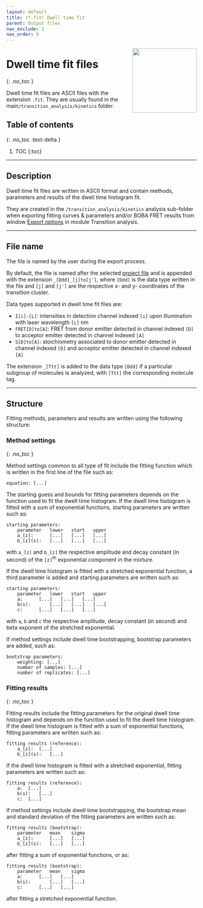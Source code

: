 ```yaml
---
layout: default
title: (*.fit) Dwell time fit
parent: Output files
nav_exclude: 1
nav_order: 9
---
```


<img src="../assets/images/logos/logo-output-files_400px.png" width="170" style="float:right; margin-left: 15px;"/>

# Dwell time fit files
{: .no_toc }

Dwell time fit files are ASCII files with the extension `.fit`. They are usually found in the main`/transition_analysis/kinetics` folder.

## Table of contents
{: .no_toc .text-delta }

1. TOC
{:toc}


---

## Description

Dwell time fit files are written in ASCII format and contain methods, parameters and results of the dwell time histogram fit.

They are created in the `/transition_analysis/kinetics` analysis sub-folder when exporting fitting curves & parameters and/or BOBA FRET results from window 
[Export options](../transition-analysis/functionalities/set-export-options.html) in module Transition analysis.


---

## File name

The file is named by the user during the export process.

By default, the file is named after the selected <u>project file</u> and is appended with the extension `_[Ddd]_[j]to[j']`, where `[Ddd]` is the data type written in the file and `[j]` and `[j']` are the respective x- and y- coordinates of the transition cluster.

Data types supported in dwell time fit files are:
* `I[i]-[L]`: intensities in detection channel indexed `[i]` upon illumination with laser wavelength `[L]` nm
* `FRET[D]to[A]`: FRET from donor emitter detected in channel indexed `[D]` to acceptor emitter detected in channel indexed `[A]`
* `S[D]to[A]`: stoichiometry associated to donor emitter detected in channel indexed `[D]` and acceptor emitter detected in channel indexed `[A]`

The extension `_[Ttt]` is added to the data type `[Ddd]` if a particular subgroup of molecules is analyzed, with `[Ttt]` the corresponding molecule tag.

---

## Structure

Fitting methods, parameters and results are written using the following structure:

### Method settings
{: .no_toc }

Method settings common to all type of fit include the fitting function which is written in the first line of the file such as:

```
equation: [...]
```

The starting guess and bounds for fitting parameters depends on the function used to fit the dwell time histogram.
If the dwell time histogram is fitted with a sum of exponential functions, starting parameters are written such as:

```
starting parameters:
	parameter	lower	start	upper
	a_[z]:		[...]	[...]	[...]
	b_[z](s):	[...]	[...]	[...]
```

with `a_[z]` and `b_[z]` the respective amplitude and decay constant (in second) of the `[z]`<sup>th</sup> exponential component in the mixture.

If the dwell time histogram is fitted with a stretched exponential function, a third parameter is added and starting parameters are written such as:

```
starting parameters:
	parameter	lower	start	upper
	a:		[...]	[...]	[...]
	b(s):		[...]	[...]	[...]
	c:		[...]	[...]	[...]
```

with `a`, `b` and `c` the respective amplitude, decay constant (in second) and beta exponent of the stretched exponential.

If method settings include dwell time bootstrapping, bootstrap parameters are added, such as:

```
bootstrap parameters:
	weighting: [...]
	number of samples: [...]
	number of replicates: [...]
```

### Fitting results
{: .no_toc }

Fitting results include the fitting parameters for the original dwell time histogram and  depends on the function used to fit the dwell time histogram.
If the dwell time histogram is fitted with a sum of exponential functions, fitting parameters are written such as:

```
fitting results (reference):
	a_[z]:	[...]
	b_[z](s):	[...]
```

If the dwell time histogram is fitted with a stretched exponential, fitting parameters are written such as:

```
fitting results (reference):
	a:	[...]
	b(s):	[...]
	c:	[...]
```

If method settings include dwell time bootstrapping, the bootstrap mean and standard deviation of the fitting parameters are written such as:

```
fitting results (bootstrap):
	parameter	mean	sigma
	a_[z]:		[...]	[...]
	b_[z](s):	[...]	[...]

```

after fitting a sum of exponential functions, or as:

```
fitting results (bootstrap):
	parameter	mean	sigma
	a:		[...]	[...]
	b(s):		[...]	[...]
	c:		[...]	[...]
```

after fitting a stretched exponential function.

